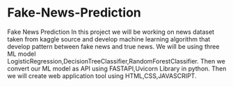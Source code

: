 # Fake-News-Prediction
Fake News Prediction
In this project we will be working on news dataset taken from kaggle source and develop machine learning algorithm that develop pattern between fake news and true news.
We will be using three ML model LogisticRegression,DecisionTreeClassifier,RandomForestClassifier.
Then we convert our ML model as API using FASTAPI,Uvicorn Library in python.
Then we will create web application tool using HTML,CSS,JAVASCRIPT.

